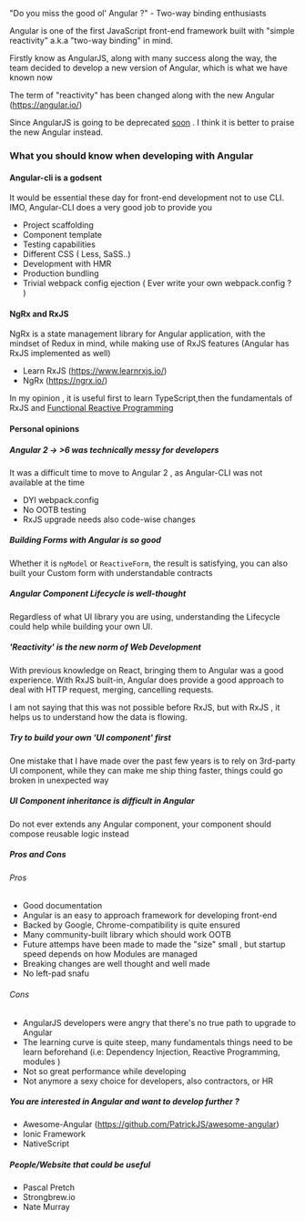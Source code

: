 "Do you miss the good ol' Angular ?" - Two-way binding enthusiasts

Angular is one of the first JavaScript front-end framework built with "simple reactivity" a.k.a "two-way binding" in mind.

Firstly know as AngularJS, along with many success along the way, the team decided to develop a new version of Angular, which is what we have known now

The term of "reactivity" has been changed along with the new Angular (https://angular.io/)

Since AngularJS is going to be deprecated [soon](https://blog.angular.io/stable-angularjs-and-long-term-support-7e077635ee9c) . I think it is better to praise the new Angular instead.


### What you should know when developing with Angular

#### Angular-cli is a godsent
It would be essential these day for front-end development not to use CLI. IMO, Angular-CLI does a very good job to provide you
- Project scaffolding
- Component template
- Testing capabilities
- Different CSS ( Less, SaSS..)
- Development with HMR
- Production bundling
- Trivial webpack config ejection ( Ever write your own webpack.config ? )

#### NgRx and RxJS
NgRx is a state management library for Angular application, with the mindset of Redux in mind, while making use of RxJS features (Angular has RxJS implemented as well)

- Learn RxJS (https://www.learnrxjs.io/)
- NgRx (https://ngrx.io/)

In my opinion , it is useful first to learn TypeScript,then the fundamentals of RxJS and [Functional Reactive Programming](https://github.com/5c0r/live-then-learn/blob/master/Thoughts/JAVASCRIPT_FRP.md) 

#### Personal opinions
##### Angular 2 -> >6 was technically messy for developers
It was a difficult time to move to Angular 2 , as Angular-CLI was not available at the time
- DYI webpack.config
- No OOTB testing
- RxJS upgrade needs also code-wise changes

##### Building Forms with Angular is so good
Whether it is `ngModel` or `ReactiveForm`, the result is satisfying, you can also built your Custom form with understandable contracts

##### Angular Component Lifecycle is well-thought
Regardless of what UI library you are using, understanding the Lifecycle could help while building your own UI.

##### 'Reactivity' is the new norm of Web Development
With previous knowledge on React, bringing them to Angular was a good experience. With RxJS built-in, Angular does provide a good approach to deal with HTTP request, merging, cancelling requests. 

I am not saying that this was not possible before RxJS, but with RxJS , it helps us to understand how the data is flowing.

##### Try to build your own 'UI component' first
One mistake that I have made over the past few years is to rely on 3rd-party UI component, while they can make me ship thing faster, things could go broken in unexpected way

##### UI Component inheritance is difficult in Angular
Do not ever extends any Angular component, your component should compose reusable logic instead 

##### Pros and Cons

###### Pros
- Good documentation
- Angular is an easy to approach framework for developing front-end
- Backed by Google, Chrome-compatibility is quite ensured
- Many community-built library which should work OOTB
- Future attemps have been made to made the "size" small , but startup speed depends on how Modules are managed
- Breaking changes are well thought and well made
- No left-pad snafu

###### Cons
- AngularJS developers were angry that there's no true path to upgrade to Angular
- The learning curve is quite steep, many fundamentals things need to be learn beforehand (i.e: Dependency Injection, Reactive Programming, modules )
- Not so great performance while developing
- Not anymore a sexy choice for developers, also contractors, or HR


##### You are interested in Angular and want to develop further ?
- Awesome-Angular (https://github.com/PatrickJS/awesome-angular)
- Ionic Framework
- NativeScript

##### People/Website that could be useful
- Pascal Pretch
- Strongbrew.io
- Nate Murray

